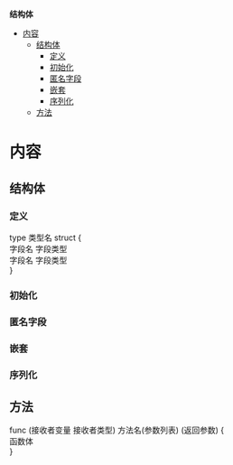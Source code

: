 **结构体**
- [内容](#内容)
  - [结构体](#结构体)
    - [定义](#定义)
    - [初始化](#初始化)
    - [匿名字段](#匿名字段)
    - [嵌套](#嵌套)
    - [序列化](#序列化)
  - [方法](#方法)

# 内容 #
## 结构体 ##
### 定义 ###
type 类型名 struct {  
    字段名 字段类型  
    字段名 字段类型  
}  

### 初始化 ###

### 匿名字段 ###

### 嵌套 ###

### 序列化 ###

## 方法 ##
func (接收者变量 接收者类型) 方法名(参数列表) (返回参数) {  
    函数体  
}  
